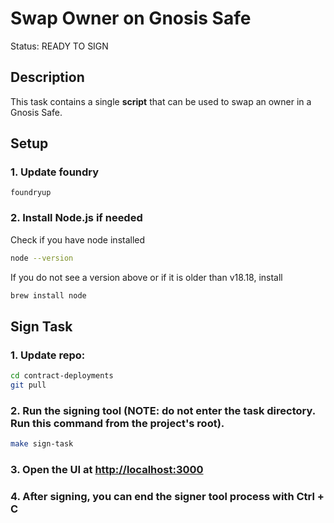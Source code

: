 # Swap Owner on Gnosis Safe

Status: READY TO SIGN

## Description

This task contains a single **script** that can be used to swap an owner in a Gnosis Safe.

## Setup

### 1. Update foundry

```
foundryup
```

### 2. Install Node.js if needed

Check if you have node installed

```bash
node --version
```

If you do not see a version above or if it is older than v18.18, install

```bash
brew install node
```

## Sign Task

### 1. Update repo:

```bash
cd contract-deployments
git pull
```

### 2. Run the signing tool (NOTE: do not enter the task directory. Run this command from the project's root).

```bash
make sign-task
```

### 3. Open the UI at [http://localhost:3000](http://localhost:3000)

### 4. After signing, you can end the signer tool process with Ctrl + C
